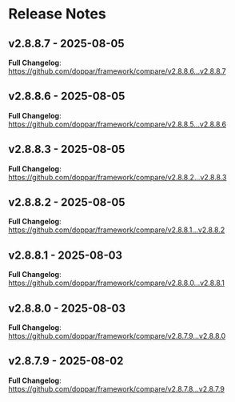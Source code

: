 # Release Notes

## v2.8.8.7 - 2025-08-05

**Full Changelog**: https://github.com/doppar/framework/compare/v2.8.8.6...v2.8.8.7

## v2.8.8.6 - 2025-08-05

**Full Changelog**: https://github.com/doppar/framework/compare/v2.8.8.5...v2.8.8.6

## v2.8.8.3 - 2025-08-05

**Full Changelog**: https://github.com/doppar/framework/compare/v2.8.8.2...v2.8.8.3

## v2.8.8.2 - 2025-08-05

**Full Changelog**: https://github.com/doppar/framework/compare/v2.8.8.1...v2.8.8.2

## v2.8.8.1 - 2025-08-03

**Full Changelog**: https://github.com/doppar/framework/compare/v2.8.8.0...v2.8.8.1

## v2.8.8.0 - 2025-08-03

**Full Changelog**: https://github.com/doppar/framework/compare/v2.8.7.9...v2.8.8.0

## v2.8.7.9 - 2025-08-02

**Full Changelog**: https://github.com/doppar/framework/compare/v2.8.7.8...v2.8.7.9
